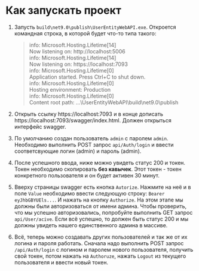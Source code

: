 # Как запускать проект

1. Запусть `build\net9.0\publish\UserEntityWebAPI.exe`. Откроется командная строка, в которой будет что-то типа такого:

   > info: Microsoft.Hosting.Lifetime[14]<br>
   > Now listening on: http://localhost:5006<br>
   > info: Microsoft.Hosting.Lifetime[14]<br>
   > Now listening on: https://localhost:7093<br>
   > info: Microsoft.Hosting.Lifetime[0]<br>
   > Application started. Press Ctrl+C to shut down.<br>
   > info: Microsoft.Hosting.Lifetime[0]<br>
   > Hosting environment: Production<br>
   > info: Microsoft.Hosting.Lifetime[0]<br>
   > Content root path: ...\UserEntityWebAPI\build\net9.0\publish

2. Открыть ссылку https://localhost:7093 и в конце дописать https://localhost:7093/swagger/index.html. Должен открыться интерфейс swagger.

3. По умолчанию создан пользователь `admin` с паролем `admin`. Необходимо выполнить POST запрос `api/Auth/login` и ввести соответсвующие логин (admin) и пароль (admin).

4. После успешного ввода, ниже можно увидеть статус 200 и токен. Токен необходимо скопировать **без кавычек**. Этот токен - токен конкретного пользователя и он будет активен 30 минут.

5. Вверху страницы swagger есть кнопка `Autorize`. Нажмите на неё и в поле `Value` необходимо ввести следующую строку: `Bearer eyJhbGBYUEls...`. И нажать на кнопку `Authorize`. На этом этапе мы должны были авторизоваться от имени админа. Чтобы проверить, что мы успешно авторизовались, попробуйте выполнить GET запрос `api/User/acive`. Если всё успешно, то должен быть статус 200 и мы должны увидеть нашего единственного админа в массиве.

6. Всё, теперь можно создавать других пользователей и так же от их логина и пароля работать. Сначала надо выполнить POST запрос `/api/Auth/login` с логином и паролем нового пользователя, получить свой токен, потом нажать на `Authoruze`, нажать `Logout` из текущего пользователя и ввести новый токен.

